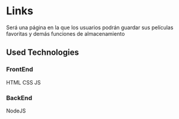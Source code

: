 # Links
Será una página en la que los usuarios podrán guardar sus películas favoritas y demás funciones de almacenamiento

## Used Technologies

### FrontEnd
  HTML
  CSS
  JS

### BackEnd
  NodeJS
